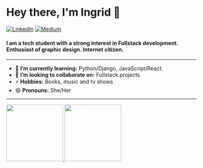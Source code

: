 
<h1 align="left"> Hey there, I'm Ingrid 👋 </h1>

<p align="left">
   <a href="https://www.linkedin.com/in/ingrid-munhoz-b8a6142b1/"><img alt="LinkedIn" src="https://img.shields.io/badge/-ingridmunhoz-black?style=flat-square&logo=Linkedin&logoColor=white&link=https://www.linkedin.com/in/ingrid-munhoz-b8a6142b1/"></a>
   <a href="https://medium.com/@devingrid"><img alt="Medium" src="https://img.shields.io/badge/-@ingxrd-03a57a?style=flat-square&color=000000&labelColor=000000&logo=Medium&link=https://medium.com/@devingrid"></a>
</p>

<h4 align="left">  I am a tech student with a strong interest in Fullstack development. Enthusiast of graphic design. Internet citizen. </h4>


---

- 🌱 **I’m currently learning:** Python/Django, JavaScript/React.
- 👯 **I’m looking to collaborate on:** Fullstack projects
- ⚡ **Hobbies:** Books, music and tv shows
- 😄 **Pronouns:** She/Her

---

<a href="https://ingxrd.co/">
   <img height="150px" src="https://github-readme-stats.vercel.app/api/top-langs/?username=ingxrd&show_icons=true&layout=compact&langs_count=6&hide_title=true&hide_border=true&theme=graywhite" />
<img height="150px" src="https://github-readme-stats.vercel.app/api?username=ingxrd&show_icons=true&hide_title=true&hide_border=true&theme=graywhite" /></a>
